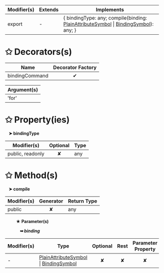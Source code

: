 | Modifier(s)                            | Extends                      | Implements                                    |
|----------------------------------------|------------------------------|-----------------------------------------------|
| export | - | { bindingType: any; compile(binding: [PlainAttributeSymbol](/jit/class/semantic-model/plainattributesymbol.md) &#124; [BindingSymbol](/jit/class/semantic-model/bindingsymbol.md)): any; } |

# &#10025; Decorators(s)

| Name                                | Decorator Factory                        |
|-------------------------------------|:----------------------------------------:|
| bindingCommand | ✔  |

| Argument(s)                                           |
|-------------------------------------------------------|
| 'for'  |

# &#10025; Property(ies)

&nbsp;&nbsp; **&#10148; bindingType**

| Modifier(s)                               | Optional                           | Type                         |
|-------------------------------------------|:----------------------------------:|------------------------------|
| public, readonly | ✘ | any |

# &#10025; Method(s)

&nbsp;&nbsp; **&#10148; compile**

| Modifier(s)                              | Generator                          | Return Type                       |
|------------------------------------------|:----------------------------------:|-----------------------------------|
| public | ✘ | any |

&nbsp;&nbsp;&nbsp;&nbsp;&nbsp;&nbsp;&nbsp;&nbsp; **&#9733; Parameter(s)**

&nbsp;&nbsp;&nbsp;&nbsp;&nbsp;&nbsp;&nbsp;&nbsp;&nbsp;&nbsp;&nbsp; _**&#10149; binding**_

| Modifier(s)                              | Type                        | Optional                           | Rest                          | Parameter Property                          |
|------------------------------------------|-----------------------------|:----------------------------------:|:-----------------------------:|:-------------------------------------------:|
| - | [PlainAttributeSymbol](/jit/class/semantic-model/plainattributesymbol.md) &#124; [BindingSymbol](/jit/class/semantic-model/bindingsymbol.md) | ✘  | ✘ | ✘ |